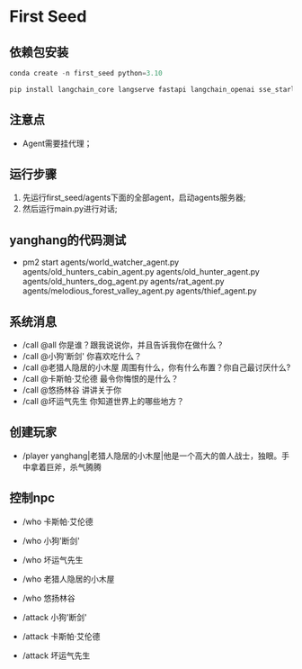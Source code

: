 # First Seed

## 依赖包安装
```python
conda create -n first_seed python=3.10 

pip install langchain_core langserve fastapi langchain_openai sse_starlette faiss-cpu
```

## 注意点
- Agent需要挂代理；

## 运行步骤

1. 先运行first_seed/agents下面的全部agent，启动agents服务器;
2. 然后运行main.py进行对话;


## yanghang的代码测试
- pm2 start agents/world_watcher_agent.py agents/old_hunters_cabin_agent.py agents/old_hunter_agent.py agents/old_hunters_dog_agent.py agents/rat_agent.py agents/melodious_forest_valley_agent.py agents/thief_agent.py



## 系统消息
- /call @all 你是谁？跟我说说你，并且告诉我你在做什么？
- /call @小狗'断剑' 你喜欢吃什么？
- /call @老猎人隐居的小木屋 周围有什么，你有什么布置？你自己最讨厌什么?
- /call @卡斯帕·艾伦德 最令你悔恨的是什么？
- /call @悠扬林谷 讲讲关于你
- /call @坏运气先生 你知道世界上的哪些地方？

## 创建玩家
- /player yanghang|老猎人隐居的小木屋|他是一个高大的兽人战士，独眼。手中拿着巨斧，杀气腾腾

## 控制npc
- /who 卡斯帕·艾伦德
- /who 小狗'断剑'
- /who 坏运气先生
- /who 老猎人隐居的小木屋
- /who 悠扬林谷

- /attack 小狗'断剑'
- /attack 卡斯帕·艾伦德
- /attack 坏运气先生
